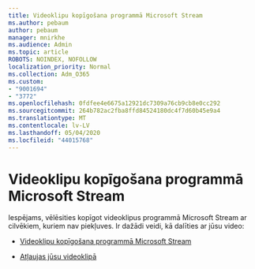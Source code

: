 ```yaml
---
title: Videoklipu kopīgošana programmā Microsoft Stream
ms.author: pebaum
author: pebaum
manager: mnirkhe
ms.audience: Admin
ms.topic: article
ROBOTS: NOINDEX, NOFOLLOW
localization_priority: Normal
ms.collection: Adm_O365
ms.custom:
- "9001694"
- "3772"
ms.openlocfilehash: 0fdfee4e6675a12921dc7309a76cb9cb8e0cc292
ms.sourcegitcommit: 264b782ac2fba8ffd84524180dc4f7d60b45e9a4
ms.translationtype: MT
ms.contentlocale: lv-LV
ms.lasthandoff: 05/04/2020
ms.locfileid: "44015768"
---
```

# <a name="share-your-videos-in-microsoft-stream"></a>Videoklipu kopīgošana programmā Microsoft Stream

Iespējams, vēlēsities kopīgot videoklipus programmā Microsoft Stream ar cilvēkiem, kuriem nav piekļuves. Ir dažādi veidi, kā dalīties ar jūsu video:

- [Videoklipu kopīgošana programmā Microsoft Stream](https://docs.microsoft.com/stream/portal-share-video)

- [Atļaujas jūsu videoklipā](https://docs.microsoft.com/stream/portal-share-video#permissions-on-your-video)
